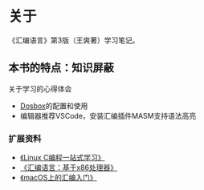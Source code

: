 # 关于
《汇编语言》第3版（王爽著）学习笔记。

## 本书的特点：知识屏蔽
关于学习的心得体会


- [Dosbox](https://www.dosbox.com/)的配置和使用
- 编辑器推荐VSCode，安装汇编插件MASM支持语法高亮

### 扩展资料
- [《Linux C编程一站式学习》](https://akaedu.github.io/book/)
- [《汇编语言：基于x86处理器》](https://item.jd.com/11900628.html)
- [《macOS上的汇编入门》](https://github.com/Evian-Zhang/Assembly-on-macOS)
